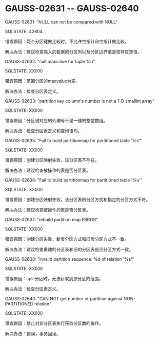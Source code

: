 # GAUSS-02631 -- GAUSS-02640<a name="ZH-CN_TOPIC_0302072940"></a>

GAUSS-02631: "NULL can not be compared with NULL"

SQLSTATE: 42804

错误原因：两个分区键做比较时，不允许空指针和空指针做比较。

解决办法：建议检查插入的数据的分区列以及分区边界值是否存在空值。

GAUSS-02632: "null maxvalue for tuple %u"

SQLSTATE: XX000

错误原因：范围分区的maxvalue为空。

解决办法：检查分区表定义。

GAUSS-02633: "partition key column's number is not a 1-D smallint array"

SQLSTATE: XX000

错误原因：分区键对应的列编号不是一维的整型数组。

解决办法：检查分区表定义和查询语句。

GAUSS-02635: "Fail to build partitionmap for partitioned table '%s'"

SQLSTATE: XX000

错误原因：创建分区映射失败，该分区表不存在。

解决办法：建议检查被操作的表是否分区表。

GAUSS-02636: "Fail to build partitionmap for partitioned table '%u'"

SQLSTATE: XX000

错误原因：创建分区映射失败，该分区表的分区方式和指定的分区方式不符。

解决办法：建议检查被操作的表是否分区表。

GAUSS-02637: "rebuild partition map ERROR"

SQLSTATE: XX000

错误原因：创建分区失败，新表分区方式和旧表分区方式不一致。

解决办法：建议检查重建的分区表和旧的分区表是否分区方式一致。

GAUSS-02638: "invalid partition sequence: %d of relation '%s'"

SQLSTATE: XX000

错误原因：split分区时，无法获取到原分区的范围。

解决办法：检查分区表定义。

GAUSS-02640: "CAN NOT get number of partition against NON-PARTITIONED relation"

SQLSTATE: XX000

错误原因：禁止对非分区表执行获取分区数的操作。

解决办法：错误，事务回滚。
